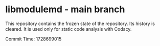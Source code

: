 # libmodulemd - main branch

This repository contains the frozen state of the repository.
Its history is cleared. It is used only for static code
analysis with Codacy.

Commit Time: 1728699015